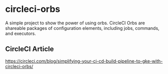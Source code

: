 # circleci-orbs
A simple project to show the power of using orbs. CircleCI Orbs are shareable packages of configuration elements, including jobs, commands, and executors. 

## CircleCI Article
https://circleci.com/blog/simplifying-your-ci-cd-build-pipeline-to-gke-with-circleci-orbs/
